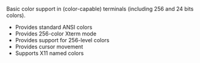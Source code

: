
Basic color support in (color-capable) terminals (including 256 and 24 bits
colors).

- Provides standard ANSI colors
- Provides 256-color Xterm mode
- Provides support for 256-level colors
- Provides cursor movement
- Supports X11 named colors


